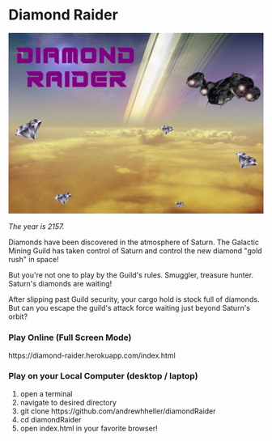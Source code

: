 # Diamond Raider

![Diamon Raider](https://github.com/andrewhheller/diamondRaider/blob/master/img/splash-screen.png)

_The year is 2157._

Diamonds have been discovered in the atmosphere of Saturn.  The Galactic Mining Guild has taken control of Saturn and control the new diamond "gold rush" in space!

But you're not one to play by the Guild's rules.  Smuggler, treasure hunter.  Saturn's diamonds are waiting!

After slipping past Guild security, your cargo hold is stock full of diamonds.  But can you escape the guild's attack force waiting just beyond Saturn's orbit?

<h3>Play Online (Full Screen Mode)</h3>
https://diamond-raider.herokuapp.com/index.html

<h3>Play on your Local Computer (desktop  / laptop)</h3>

<ol>
  
  <li>open a terminal</li>
  <li>navigate to desired directory</li>
  <li>git clone https://github.com/andrewhheller/diamondRaider</li>
  <li>cd diamondRaider</li>
  <li>open index.html in your favorite browser!</li>

</ol>
